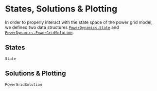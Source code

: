 # States, Solutions & Plotting

In order to properly interact with the state space of the power grid model,
we defined two data structures [`PowerDynamics.State`](@ref) and [`PowerDynamics.PowerGridSolution`](@ref).

## States
```@docs
State
```

## Solutions & Plotting
```@docs
PowerGridSolution
```
